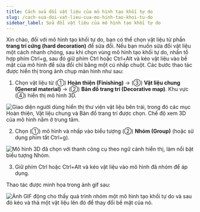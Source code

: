 ```yaml
---
title: Cách sửa đổi vật liệu của mô hình tạo khối tự do
slug: /cach-sua-doi-vat-lieu-cua-mo-hinh-tao-khoi-tu-do
sidebar_label: Sửa đổi vật liệu của mô hình tạo khối tự do
---
```


Xin chào, đối với mô hình tạo khối tự do, bạn có thể chọn vật liệu từ phần **trang trí cứng (hard decoration)** để sửa đổi. Nếu bạn muốn sửa đổi vật liệu một cách nhanh chóng, sau khi chọn vùng mô hình tạo khối tự do, nhấn tổ hợp phím Ctrl+g, sau đó giữ phím Ctrl hoặc Ctrl+Alt và kéo vật liệu vào bề mặt của mô hình để sửa đổi chỉ bằng một cú nhấp chuột. Các bước thao tác được hiển thị trong ảnh chụp màn hình như sau:

1. Chọn vật liệu từ (①) **Hoàn thiện (Finishing)** -> (③) **Vật liệu chung (General material)** -> (②) **Bản đồ trang trí (Decorative map)**. Khu vực (④) hiển thị mô hình 3D.

![Giao diện người dùng hiển thị thư viện vật liệu bên trái, trong đó các mục Hoàn thiện, Vật liệu chung và Bản đồ trang trí được chọn. Chế độ xem 3D của mô hình nằm ở trung tâm.](https://storage.googleapis.com/jegavn_kb/images/d3dd8a56-ca04-4073-95b5-d8040c177445.png)

2. Chọn (①) mô hình và nhấp vào biểu tượng (②) **Nhóm (Group)** (hoặc sử dụng phím tắt Ctrl+g).

![Mô hình 3D đã chọn với thanh công cụ theo ngữ cảnh hiển thị, làm nổi bật biểu tượng Nhóm.](https://storage.googleapis.com/jegavn_kb/images/1f70b73c-39d3-4cdf-a99e-75827483d745.png)

3. Giữ phím Ctrl hoặc Ctrl+Alt và kéo vật liệu vào mô hình đã nhóm để áp dụng.

Thao tác được minh họa trong ảnh gif sau:

![Ảnh GIF động cho thấy quá trình nhóm một mô hình tạo khối tự do và sau đó kéo và thả một vật liệu lên đó để thay đổi bề mặt của nó.](https://storage.googleapis.com/jegavn_kb/images/8a4afa58-2b1f-4a92-936b-1fb08059f2ab.gif)